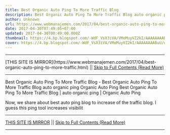 ```yaml
---
title: Best Organic Auto Ping To More Traffic Blog
description: Best Organic Auto Ping To More Traffic Blog auto organic ping Organic Auto Ping
author: Unknown
url: https://www.webmanajemen.com/2017/04/best-organic-auto-ping-to-more-traffic.html
date: 2017-04-30T07:49:05+07:00
updated: 2017-04-30T00:49:00.000Z
thumbnail: https://4.bp.blogspot.com/-WdF_VsX3iVA/VMoMuyVZ2kI/AAAAAAAABuU/uqgnLoCEysE/s1600/Pingtest.net.png
cover: https://4.bp.blogspot.com/-WdF_VsX3iVA/VMoMuyVZ2kI/AAAAAAAABuU/uqgnLoCEysE/s1600/Pingtest.net.png
---
```


<hr/> [THIS SITE IS MIRROR](https://www.webmanajemen.com/2017/04/best-organic-auto-ping-to-more-traffic.html) || <a href="https://www.webmanajemen.com/2017/04/best-organic-auto-ping-to-more-traffic.html" rel="follow" class="button" id="read-more">Skip to Full Contents (Read More)</a> <hr/> Best Organic Auto Ping To More Traffic Blog - Best Organic Auto Ping To More Traffic Blog auto organic ping Organic Auto Ping Best Organic Auto Ping To More Traffic Blog | auto organic ping | Organic Auto Ping

Now, we share about best auto ping blog to increase of the traffic blog. I guess this ping tool increases visibilit <hr/> [THIS SITE IS MIRROR](https://www.webmanajemen.com/2017/04/best-organic-auto-ping-to-more-traffic.html) || <a href="https://www.webmanajemen.com/2017/04/best-organic-auto-ping-to-more-traffic.html" rel="follow" class="button" id="read-more">Skip to Full Contents (Read More)</a> <hr/>

<!--<script>document.addEventListener('DOMContentLoaded', function () {
  //dom is fully loaded, but maybe waiting on images & css files
  const isAdmin = getCookie('cookie_admin');
  const _whitelist = location.host.includes('dimaslanjaka12');
  if (!isAdmin) {
    if (_whitelist) location.replace('https://www.webmanajemen.com/2017/04/best-organic-auto-ping-to-more-traffic.html');
    console.log("you aren't admin");
  } else {
    console.log('you are admin');
  }
});

/**
 * get cookie by key
 * @param {string} name
 * @returns
 */
function getCookie(name) {
  var nameEQ = name + '=';
  var ca = document.cookie.split(';');
  for (var i = 0; i < ca.length; i++) {
    var c = ca[i];
    while (c.charAt(0) == ' ') c = c.substring(1, c.length);
    if (c.indexOf(nameEQ) == 0) return c.substring(nameEQ.length, c.length);
  }
  return null;
}
</script>-->